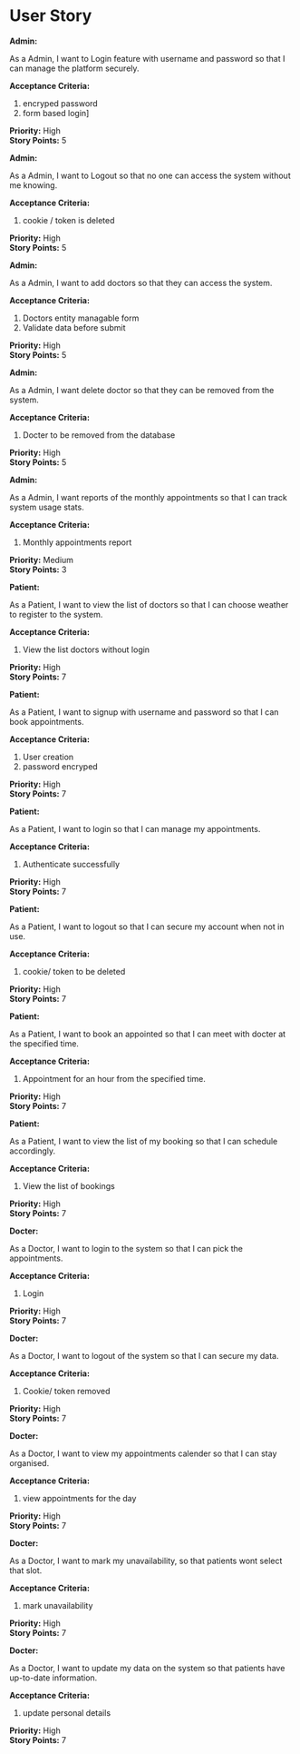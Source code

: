 # User Story 

**Admin:**

As a Admin, I want to Login feature with username and password so that I can manage the platform securely. 

**Acceptance Criteria:**
1. encryped password
2. form based login]

**Priority:** High <br>
**Story Points:** 5
<!-- **Notes:**
- [Additional information or edge cases] -->

**Admin:**

As a Admin, I want to Logout so that no one can access the system without me knowing. 

**Acceptance Criteria:**
1. cookie / token is deleted

**Priority:** High<br>
**Story Points:** 5

**Admin:**

As a Admin, I want to add doctors so that they can access the system. 

**Acceptance Criteria:**
1. Doctors entity managable form
2. Validate data before submit 

**Priority:** High<br>
**Story Points:** 5

**Admin:**

As a Admin, I want delete doctor so that they can be removed from the system.

**Acceptance Criteria:**
1. Docter to be removed from the database

**Priority:** High<br>
**Story Points:** 5

**Admin:**

As a Admin, I want reports of the monthly appointments so that I can track system usage stats.

**Acceptance Criteria:**
1. Monthly appointments report


**Priority:** Medium<br>
**Story Points:** 3

<!-- ################################################################################ -->

**Patient:**

As a Patient, I want to view the list of doctors so that I can choose weather to register to the system.

**Acceptance Criteria:**
1. View the list doctors without login

**Priority:** High<br>
**Story Points:** 7

**Patient:**

As a Patient, I want to signup with username and password so that I can book appointments.

**Acceptance Criteria:**
1. User creation
2. password encryped

**Priority:** High<br>
**Story Points:** 7

**Patient:**

As a Patient, I want to login so that I can manage my appointments.

**Acceptance Criteria:**
1. Authenticate successfully

**Priority:** High<br>
**Story Points:** 7

**Patient:**

As a Patient, I want to logout so that I can secure my account when not in use.

**Acceptance Criteria:**
1. cookie/ token to be deleted

**Priority:** High<br>
**Story Points:** 7


**Patient:**

As a Patient, I want to book an appointed so that I can meet with docter at the specified time.

**Acceptance Criteria:**
1. Appointment for an hour from the specified time.

**Priority:** High<br>
**Story Points:** 7

**Patient:**

As a Patient, I want to view the list of my booking so that I can schedule accordingly.

**Acceptance Criteria:**
1. View the list of bookings

**Priority:** High<br>
**Story Points:** 7

<!-- ################################################################################ -->

**Docter:**

As a Doctor, I want to login to the system so that I can pick the appointments.

**Acceptance Criteria:**
1. Login

**Priority:** High<br>
**Story Points:** 7


**Docter:**

As a Doctor, I want to logout of the system so that I can secure my data.

**Acceptance Criteria:**
1. Cookie/ token removed

**Priority:** High<br>
**Story Points:** 7


**Docter:**

As a Doctor, I want to view my appointments calender so that I can stay organised.

**Acceptance Criteria:**
1. view appointments for the day

**Priority:** High<br>
**Story Points:** 7


**Docter:**

As a Doctor, I want to mark my unavailability, so that patients wont select that slot.

**Acceptance Criteria:**
1. mark unavailability

**Priority:** High<br>
**Story Points:** 7



**Docter:**

As a Doctor, I want to update my data on the system so that patients have up-to-date information.

**Acceptance Criteria:**
1. update personal details

**Priority:** High<br>
**Story Points:** 7
